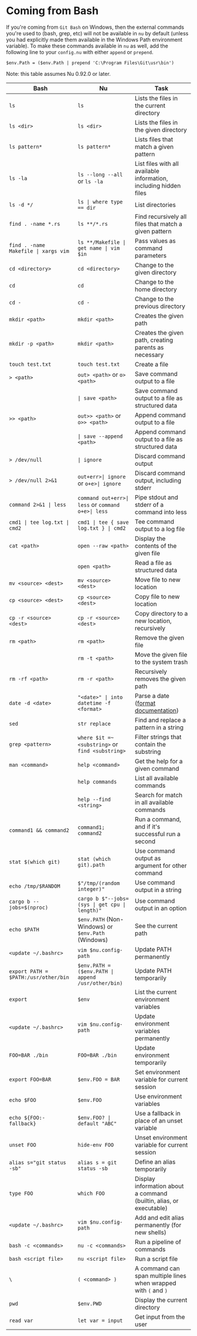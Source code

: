 # Coming from Bash

If you're coming from `Git Bash` on Windows, then the external commands you're used to (bash, grep, etc) will not be available in `nu` by default (unless you had explicitly made them available in the Windows Path environment variable).
To make these commands available in `nu` as well, add the following line to your `config.nu` with either `append` or `prepend`.

```
$env.Path = ($env.Path | prepend 'C:\Program Files\Git\usr\bin')
```

Note: this table assumes Nu 0.92.0 or later.

| Bash                                 | Nu                                                            | Task                                                              |
| ------------------------------------ | ------------------------------------------------------------- | ----------------------------------------------------------------- |
| `ls`                                 | `ls`                                                          | Lists the files in the current directory                          |
| `ls <dir>`                           | `ls <dir>`                                                    | Lists the files in the given directory                            |
| `ls pattern*`                        | `ls pattern*`                                                 | Lists files that match a given pattern                            |
| `ls -la`                             | `ls --long --all` or `ls -la`                                 | List files with all available information, including hidden files |
| `ls -d */`                           | `ls \| where type == dir`                                     | List directories                                                  |
| `find . -name *.rs`                  | `ls **/*.rs`                                                  | Find recursively all files that match a given pattern             |
| `find . -name Makefile \| xargs vim` | `ls **/Makefile \| get name \| vim $in`                       | Pass values as command parameters                                 |
| `cd <directory>`                     | `cd <directory>`                                              | Change to the given directory                                     |
| `cd`                                 | `cd`                                                          | Change to the home directory                                      |
| `cd -`                               | `cd -`                                                        | Change to the previous directory                                  |
| `mkdir <path>`                       | `mkdir <path>`                                                | Creates the given path                                            |
| `mkdir -p <path>`                    | `mkdir <path>`                                                | Creates the given path, creating parents as necessary             |
| `touch test.txt`                     | `touch test.txt`                                              | Create a file                                                     |
| `> <path>`                           | `out> <path>` or `o> <path>`                                  | Save command output to a file                                     |
|                                      | `\| save <path>`                                              | Save command output to a file as structured data                  |
| `>> <path>`                          | `out>> <path>` or `o>> <path>`                                | Append command output to a file                                   |
|                                      | `\| save --append <path>`                                     | Append command output to a file as structured data                |
| `> /dev/null`                        | `\| ignore`                                                   | Discard command output                                            |
| `> /dev/null 2>&1`                   | `out+err>\| ignore` or `o+e>\| ignore`                        | Discard command output, including stderr                          |
| `command 2>&1 \| less`               | `command out+err>\| less` or `command o+e>\| less`            | Pipe stdout and stderr of a command into less                     |
| `cmd1 \| tee log.txt \| cmd2`        | `cmd1 \| tee { save log.txt } \| cmd2`                        | Tee command output to a log file                                  |
| `cat <path>`                         | `open --raw <path>`                                           | Display the contents of the given file                            |
|                                      | `open <path>`                                                 | Read a file as structured data                                    |
| `mv <source> <dest>`                 | `mv <source> <dest>`                                          | Move file to new location                                         |
| `cp <source> <dest>`                 | `cp <source> <dest>`                                          | Copy file to new location                                         |
| `cp -r <source> <dest>`              | `cp -r <source> <dest>`                                       | Copy directory to a new location, recursively                     |
| `rm <path>`                          | `rm <path>`                                                   | Remove the given file                                             |
|                                      | `rm -t <path>`                                                | Move the given file to the system trash                           |
| `rm -rf <path>`                      | `rm -r <path>`                                                | Recursively removes the given path                                |
| `date -d <date>`                     | `"<date>" \| into datetime -f <format>`                       | Parse a date ([format documentation](https://docs.rs/chrono/0.4.15/chrono/format/strftime/index.html)) |
| `sed`                                | `str replace`                                                 | Find and replace a pattern in a string                            |
| `grep <pattern>`                     | `where $it =~ <substring>` or `find <substring>`              | Filter strings that contain the substring                         |
| `man <command>`                      | `help <command>`                                              | Get the help for a given command                                  |
|                                      | `help commands`                                               | List all available commands                                       |
|                                      | `help --find <string>`                                        | Search for match in all available commands                        |
| `command1 && command2`               | `command1; command2`                                          | Run a command, and if it's successful run a second                |
| `stat $(which git)`                  | `stat (which git).path`                                       | Use command output as argument for other command                  |
| `echo /tmp/$RANDOM`                  | `$"/tmp/(random integer)"`                                    | Use command output in a string                                    |
| `cargo b --jobs=$(nproc)`            | `cargo b $"--jobs=(sys \| get cpu \| length)"`                | Use command output in an option                                   |
| `echo $PATH`                         | `$env.PATH` (Non-Windows) or `$env.Path` (Windows)            | See the current path                                              |
| `<update ~/.bashrc>`                 | `vim $nu.config-path`                                         | Update PATH permanently                                           |
| `export PATH = $PATH:/usr/other/bin` | `$env.PATH = ($env.PATH \| append /usr/other/bin)`            | Update PATH temporarily                                           |
| `export`                             | `$env`                                                        | List the current environment variables                            |
| `<update ~/.bashrc>`                 | `vim $nu.config-path`                                         | Update environment variables permanently                          |
| `FOO=BAR ./bin`                      | `FOO=BAR ./bin`                                               | Update environment temporarily                                    |
| `export FOO=BAR`                     | `$env.FOO = BAR`                                              | Set environment variable for current session                      |
| `echo $FOO`                          | `$env.FOO`                                                    | Use environment variables                                         |
| `echo ${FOO:-fallback}`              | `$env.FOO? \| default "ABC"`                                  | Use a fallback in place of an unset variable                      |
| `unset FOO`                          | `hide-env FOO`                                                | Unset environment variable for current session                    |
| `alias s="git status -sb"`           | `alias s = git status -sb`                                    | Define an alias temporarily                                       |
| `type FOO`                           | `which FOO`                                                   | Display information about a command (builtin, alias, or executable) |
| `<update ~/.bashrc>`                 | `vim $nu.config-path`                                         | Add and edit alias permanently (for new shells)                   |
| `bash -c <commands>`                 | `nu -c <commands>`                                            | Run a pipeline of commands                                        |
| `bash <script file>`                 | `nu <script file>`                                            | Run a script file                                                 |
| `\`                                  | `( <command> )`                                               | A command can span multiple lines when wrapped with `(` and `)`   |
| `pwd`                                | `$env.PWD`                                                    | Display the current directory                                     |
| `read var`                           | `let var = input`                                             | Get input from the user                                           |

